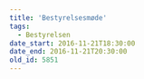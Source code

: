 ```yaml
---
title: 'Bestyrelsesmøde'
tags:
  - Bestyrelsen
date_start: 2016-11-21T18:30:00
date_end: 2016-11-21T20:30:00
old_id: 5851
---
```

